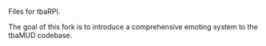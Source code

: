 Files for tbaRPI.

The goal of this fork is to introduce a comprehensive emoting system to the tbaMUD codebase.

